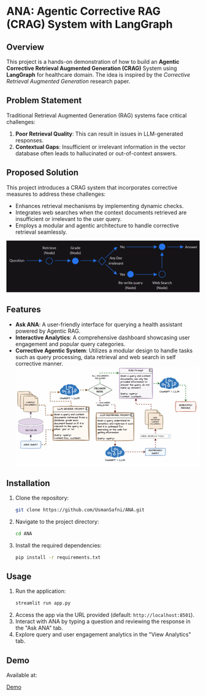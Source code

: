 
# ANA: Agentic Corrective RAG (CRAG) System with LangGraph

## Overview
This project is a hands-on demonstration of how to build an **Agentic Corrective Retrieval Augmented Generation (CRAG)** System using **LangGraph** for healthcare domain. The idea is inspired by the *Corrective Retrieval Augmented Generation* research paper.

## Problem Statement
Traditional Retrieval Augmented Generation (RAG) systems face critical challenges:  
1. **Poor Retrieval Quality**: This can result in issues in LLM-generated responses.  
2. **Contextual Gaps**: Insufficient or irrelevant information in the vector database often leads to hallucinated or out-of-context answers.

## Proposed Solution
This project introduces a CRAG system that incorporates corrective measures to address these challenges:  
- Enhances retrieval mechanisms by implementing dynamic checks.
- Integrates web searches when the context documents retrieved are insufficient or irrelevant to the user query.  
- Employs a modular and agentic architecture to handle corrective retrieval seamlessly.

![alt text](image.png)

## Features
- **Ask ANA**: A user-friendly interface for querying a health assistant powered by Agentic RAG.
- **Interactive Analytics**: A comprehensive dashboard showcasing user engagement and popular query categories.
- **Corrective Agentic System**: Utilizes a modular design to handle tasks such as query processing, data retrieval and web search in self corrective manner.
![alt text](image-1.png)

## Installation
1. Clone the repository:
   ```bash
   git clone https://github.com/UsmanSafni/ANA.git
   ```
2. Navigate to the project directory:
   ```bash
   cd ANA
   ```
3. Install the required dependencies:
   ```bash
   pip install -r requirements.txt
   ```

## Usage
1. Run the application:
   ```bash
   streamlit run app.py
   ```
2. Access the app via the URL provided (default: `http://localhost:8501`).
3. Interact with ANA by typing a question and reviewing the response in the "Ask ANA" tab.
4. Explore query and user engagement analytics in the "View Analytics" tab.

## Demo
Available at:

[Demo](https://huggingface.co/spaces/Safni/ANA)

